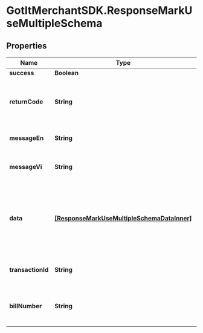 # GotItMerchantSDK.ResponseMarkUseMultipleSchema

## Properties

Name | Type | Description | Notes
------------ | ------------- | ------------- | -------------
**success** | **Boolean** |  | [optional] 
**returnCode** | **String** | Result code if failed. In case of successful request: value is null | [optional] 
**messageEn** | **String** | Message notification in English | [optional] 
**messageVi** | **String** | Message notification in Vietnamese | [optional] 
**data** | [**[ResponseMarkUseMultipleSchemaDataInner]**](ResponseMarkUseMultipleSchemaDataInner.md) | Detail items of voucher, if result is failed, response will return the first voucher code which is invalid | [optional] 
**transactionId** | **String** | Transaction ID (if mark used successfully) | [optional] 
**billNumber** | **String** | Bill number that vouchers were marked as used for. | [optional] 


